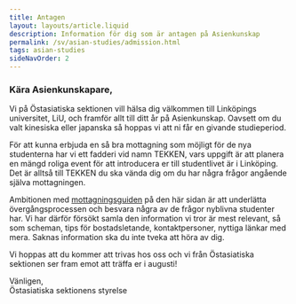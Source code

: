 ```yaml
---
title: Antagen
layout: layouts/article.liquid
description: Information för dig som är antagen på Asienkunskap
permalink: /sv/asian-studies/admission.html
tags: asian-studies
sideNavOrder: 2
---
```


### Kära Asienkunskapare,

Vi på Östasiatiska sektionen vill hälsa dig välkommen till Linköpings universitet, LiU, och framför allt till ditt år på Asienkunskap. Oavsett om du valt kinesiska eller japanska så hoppas vi att ni får en givande studieperiod.

För att kunna erbjuda en så bra mottagning som möjligt för de nya studenterna har vi ett fadderi vid namn TEKKEN, vars uppgift är att planera en mängd roliga event för att introducera er till studentlivet är i Linköping. Det är alltså till TEKKEN du ska vända dig om du har några frågor angående själva mottagningen.

Ambitionen med [mottagningsguiden](../asian-studies/welcome-period.html) på den här sidan är att underlätta övergångsprocessen och besvara några av de frågor nyblivna studenter har. Vi har därför försökt samla den information vi tror är mest relevant, så som scheman, tips för bostadsletande, kontaktpersoner, nyttiga länkar med mera. Saknas information ska du inte tveka att höra av dig.

Vi hoppas att du kommer att trivas hos oss och vi från Östasiatiska sektionen ser fram emot att träffa er i augusti!

Vänligen,  
Östasiatiska sektionens styrelse